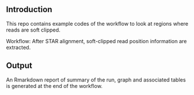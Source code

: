## Introduction
This repo contains example codes of the workflow to look at regions where reads are soft clipped. 

Workflow:
After STAR alignment, soft-clipped read position information are extracted. 


## Output
An Rmarkdown report of summary of the run, graph and associated tables is generated at the end of the workflow. 